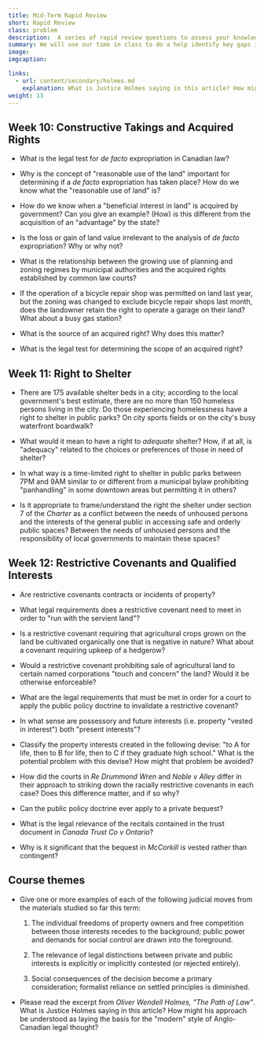 ```yaml
---
title: Mid-Term Rapid Review
short: Rapid Review
class: problem
description:  A series of rapid review questions to assess your knowledge and understanding at the end term.
summary: We will use our time in class to do a help identify key gaps in your knowledge and understanding in the course this term, with an emphasis on the weeks since our last review. To that end, I have provided a list of "rapid review" questions for you to read and consider. I don’t suggest that you address them all in full detail. Instead, read each and consider your answer for no more than a minute or two. You can come back to these questions in more detail as part of your exam preparation--their purpose at this point is only to provide a check on what you've learned so far and to help you to discover where you can most effectively focus your studying.
image: 
imgcaption: 

links:
  - url: content/secondary/holmes.md
    explanation: What is Justice Holmes saying in this article? How might his approach be understood as laying the basis for the "modern" style of Anglo-Canadian legal thought?
weight: 13
---
```


## Week 10: Constructive Takings and Acquired Rights

- What is the legal test for *de facto* expropriation in Canadian law? 

- Why is the concept of "reasonable use of the land" important for determining if a *de facto* expropriation has taken place? How do we know what the "reasonable use of land" is? 

- How do we know when a "beneficial interest in land" is acquired by government? Can you give an example? (How) is this different from the acquisition of an "advantage" by the state?

- Is the loss or gain of land value irrelevant to the analysis of *de facto* expropriation? Why or why not?

- What is the relationship between the growing use of planning and zoning regimes by municipal authorities and the acquired rights established by common law courts? 

- If the operation of a bicycle repair shop was permitted on land last year, but the zoning was changed to exclude bicycle repair shops last month, does the landowner retain the right to operate a garage on their land? What about a busy gas station? 

- What is the source of an acquired right? Why does this matter?

- What is the legal test for determining the scope of an acquired right? 

## Week 11: Right to Shelter

- There are 175 available shelter beds in a city; according to the local government's best estimate, there are no more than 150 homeless persons living in the city. Do those experiencing homelessness have a right to shelter in public parks? On city sports fields or on the city's busy waterfront boardwalk? 

- What would it mean to have a right to *adequate* shelter? How, if at all, is "adequacy" related to the choices or preferences of those in need of shelter?

- In what way is a time-limited right to shelter in public parks between 7PM and 9AM similar to or different from a municipal bylaw prohibiting "panhandling" in some downtown areas but permitting it in others? 

- Is it appropriate to frame/understand the right the shelter under section 7 of the *Charter* as a conflict between the needs of unhoused persons and the interests of the general public in accessing safe and orderly public spaces? Between the needs of unhoused persons and the responsibility of local governments to maintain these spaces?

## Week 12: Restrictive Covenants and Qualified Interests

- Are restrictive covenants contracts or incidents of property? 

- What legal requirements does a restrictive covenant need to meet in order to "run with the servient land"? 

- Is a restrictive covenant requiring that agricultural crops grown on the land be cultivated organically one that is negative in nature? What about a covenant requiring upkeep of a hedgerow? 

- Would a restrictive covenant prohibiting sale of agricultural land to certain named corporations "touch and concern" the land? Would it be otherwise enforceable? 

- What are the legal requirements that must be met in order for a court to apply the public policy doctrine to invalidate a restrictive covenant?

- In what sense are possessory and future interests (i.e. property "vested in interest") both "present interests"? 

- Classify the property interests created in the following devise: "to A for life, then to B for life, then to C if they graduate high school." What is the potential problem with this devise? How might that problem be avoided? 

- How did the courts in *Re Drummond Wren* and *Noble v Alley* differ in their approach to striking down the racially restrictive covenants in each case? Does this difference matter, and if so why? 

- Can the public policy doctrine ever apply to a private bequest? 

- What is the legal relevance of the recitals contained in the trust document in *Canada Trust Co v Ontario*? 

- Why is it significant that the bequest in *McCorkill* is vested rather than contingent? 

## Course themes

- Give one or more examples of each of the following judicial moves from the materials studied so far this term:

    1. The individual freedoms of property owners and free competition between those interests recedes to the background; public power and demands for social control are drawn into the foreground.

    2. The relevance of legal distinctions between private and public interests is explicitly or implicitly contested (or rejected entirely).
    
    3. Social consequences of the decision become a primary consideration; formalist reliance on settled principles is diminished.

- Please read the excerpt from *Oliver Wendell Holmes, "The Path of Law"*. What is Justice Holmes saying in this article? How might his approach be understood as laying the basis for the "modern" style of Anglo-Canadian legal thought?